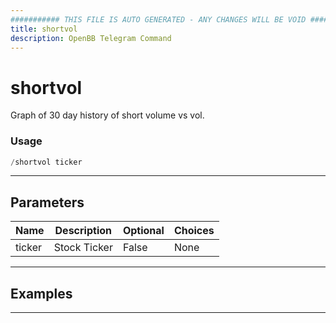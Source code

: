 ```yaml
---
########### THIS FILE IS AUTO GENERATED - ANY CHANGES WILL BE VOID ###########
title: shortvol
description: OpenBB Telegram Command
---
```


# shortvol

Graph of 30 day history of short volume vs vol.

### Usage

```python wordwrap
/shortvol ticker
```

---

## Parameters

| Name | Description | Optional | Choices |
| ---- | ----------- | -------- | ------- |
| ticker | Stock Ticker | False | None |


---

## Examples


---
